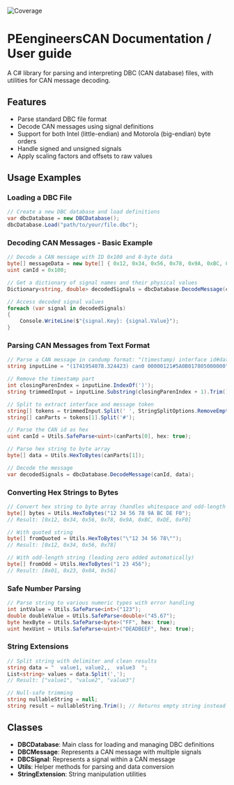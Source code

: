 ![Coverage](https://img.shields.io/endpoint?url=https://gist.githubusercontent.com/KornelHajto/b0e41f803bb07bbbfaeb69d3de741def/raw/code-coverage.json)

# PEengineersCAN Documentation / User guide

A C# library for parsing and interpreting DBC (CAN database) files, with utilities for CAN message decoding.

## Features

- Parse standard DBC file format
- Decode CAN messages using signal definitions
- Support for both Intel (little-endian) and Motorola (big-endian) byte orders
- Handle signed and unsigned signals
- Apply scaling factors and offsets to raw values

## Usage Examples

### Loading a DBC File

```csharp
// Create a new DBC database and load definitions
var dbcDatabase = new DBCDatabase();
dbcDatabase.Load("path/to/your/file.dbc");
```

### Decoding CAN Messages - Basic Example
```csharp
// Decode a CAN message with ID 0x100 and 8-byte data
byte[] messageData = new byte[] { 0x12, 0x34, 0x56, 0x78, 0x9A, 0xBC, 0xDE, 0xF0 };
uint canId = 0x100;

// Get a dictionary of signal names and their physical values
Dictionary<string, double> decodedSignals = dbcDatabase.DecodeMessage(canId, messageData);

// Access decoded signal values
foreach (var signal in decodedSignals)
{
    Console.WriteLine($"{signal.Key}: {signal.Value}");
}
```

### Parsing CAN Messages from Text Format
```csharp
// Parse a CAN message in candump format: "(timestamp) interface id#data"
string inputLine = "(1741954078.324423) can0 00000121#5A0B017805000000";

// Remove the timestamp part
int closingParenIndex = inputLine.IndexOf(')');
string trimmedInput = inputLine.Substring(closingParenIndex + 1).Trim();

// Split to extract interface and message token
string[] tokens = trimmedInput.Split(' ', StringSplitOptions.RemoveEmptyEntries);
string[] canParts = tokens[1].Split('#');

// Parse the CAN id as hex
uint canId = Utils.SafeParse<uint>(canParts[0], hex: true);

// Parse hex string to byte array
byte[] data = Utils.HexToBytes(canParts[1]);

// Decode the message
var decodedSignals = dbcDatabase.DecodeMessage(canId, data);
```

### Converting Hex Strings to Bytes
```csharp
// Convert hex string to byte array (handles whitespace and odd-length strings)
byte[] bytes = Utils.HexToBytes("12 34 56 78 9A BC DE F0");
// Result: [0x12, 0x34, 0x56, 0x78, 0x9A, 0xBC, 0xDE, 0xF0]

// With quoted string
byte[] fromQuoted = Utils.HexToBytes("\"12 34 56 78\"");
// Result: [0x12, 0x34, 0x56, 0x78]

// With odd-length string (leading zero added automatically)
byte[] fromOdd = Utils.HexToBytes("1 23 456");
// Result: [0x01, 0x23, 0x04, 0x56]
```

### Safe Number Parsing
```csharp
// Parse string to various numeric types with error handling
int intValue = Utils.SafeParse<int>("123");
double doubleValue = Utils.SafeParse<double>("45.67");
byte hexByte = Utils.SafeParse<byte>("FF", hex: true);
uint hexUint = Utils.SafeParse<uint>("DEADBEEF", hex: true);
```

### String Extensions
```csharp
// Split string with delimiter and clean results
string data = "  value1, value2,,  value3  ";
List<string> values = data.Split(',');
// Result: ["value1", "value2", "value3"]

// Null-safe trimming
string nullableString = null;
string result = nullableString.Trim(); // Returns empty string instead of throwing exception
```

## Classes

- **DBCDatabase**: Main class for loading and managing DBC definitions
- **DBCMessage**: Represents a CAN message with multiple signals
- **DBCSignal**: Represents a signal within a CAN message
- **Utils**: Helper methods for parsing and data conversion
- **StringExtension**: String manipulation utilities
